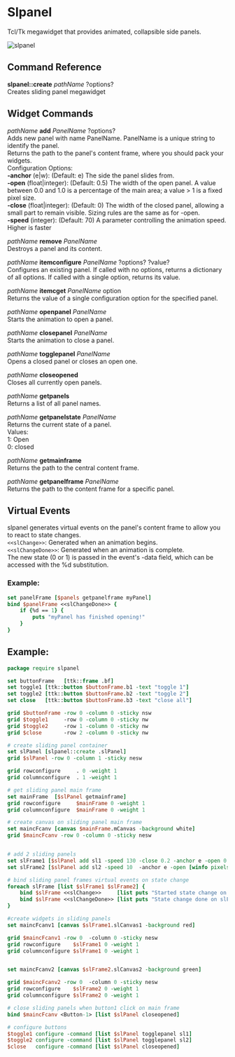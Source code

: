# Slpanel
Tcl/Tk megawidget that provides animated, collapsible side panels.

![slpanel](https://github.com/user-attachments/assets/81faf9ef-fb9f-47c1-9d86-c47bc76b48d7)

## Command Reference

**slpanel::create** *pathName* ?options?</br>
Creates sliding panel megawidget</br>
  
## Widget Commands

*pathName* **add** *PanelName* ?options?</br>
  Adds new panel with name PanelName. PanelName is a unique string to identify the panel.</br>
  Returns the path to the panel's content frame, where you should pack your widgets.</br>
  Configuration Options:</br>
   **-anchor** (e|w): (Default: e) The side the panel slides from.</br>
   **-open** (float|integer): (Default: 0.5) The width of the open panel. A value between 0.0 and 1.0 is a percentage of the main area; a value > 1 is a fixed pixel size.</br>
   **-close** (float|integer): (Default: 0) The width of the closed panel, allowing a small part to remain visible. Sizing rules are the same as for -open.</br>
   **-speed** (integer): (Default: 70) A parameter controlling the animation speed. Higher is faster</br>

*pathName* **remove** *PanelName*</br>
 Destroys a panel and its content.</br>

*pathName* **itemconfigure** *PanelName* ?options? ?value?</br>
 Configures an existing panel. If called with no options, returns a dictionary of all options. If called with a single option, returns its value.</br>

*pathName* **itemcget** *PanelName* option</br>
 Returns the value of a single configuration option for the specified panel.</br>

*pathName* **openpanel** *PanelName*</br>
 Starts the animation to open a panel.</br>

*pathName* **closepanel** *PanelName*</br>
 Starts the animation to close a panel.</br>

*pathName* **togglepanel** *PanelName*</br>
 Opens a closed panel or closes an open one.</br>

*pathName* **closeopened**</br>
 Closes all currently open panels.</br>

*pathName* **getpanels**</br>
 Returns a list of all panel names.</br>

*pathName* **getpanelstate** *PanelName*</br>
 Returns the current state of a panel.</br>
 Values:</br>
  1: Open</br>
  0: closed</br>
  
*pathName* **getmainframe**</br>
 Returns the path to the central content frame.</br>

*pathName* **getpanelframe** *PanelName*</br>
 Returns the path to the content frame for a specific panel.</br>


## Virtual Events</br>
slpanel generates virtual events on the panel's content frame to allow you to react to state changes.</br>
`<<slChange>>`: Generated when an animation begins.</br>
`<<slChangeDone>>`: Generated when an animation is complete.</br>
The new state (0 or 1) is passed in the event's -data field, which can be accessed with the %d substitution.</br>

### Example:
```tcl
set panelFrame [$panels getpanelframe myPanel]
bind $panelFrame <<slChangeDone>> {
    if {%d == 1} {
        puts "myPanel has finished opening!"
    }
}
```

## Example:
```tcl
package require slpanel

set buttonFrame   [ttk::frame .bf]
set toggle1 [ttk::button $buttonFrame.b1 -text "toggle 1"]
set toggle2 [ttk::button $buttonFrame.b2 -text "toggle 2"]
set close   [ttk::button $buttonFrame.b3 -text "close all"]

grid $buttonFrame -row 0 -column 0 -sticky nsw
grid $toggle1     -row 0 -column 0 -sticky nw
grid $toggle2     -row 1 -column 0 -sticky nw
grid $close       -row 2 -column 0 -sticky nw

# create sliding panel container
set slPanel [slpanel::create .slPanel]
grid $slPanel -row 0 -column 1 -sticky nesw

grid rowconfigure     . 0 -weight 1
grid columnconfigure  . 1 -weight 1

# get sliding panel main frame
set mainFrame  [$slPanel getmainframe]
grid rowconfigure     $mainFrame 0 -weight 1
grid columnconfigure  $mainFrame 0 -weight 1

# create canvas on sliding panel main frame
set maincFcanv [canvas $mainFrame.mCanvas -background white]
grid $maincFcanv -row 0 -column 0 -sticky nesw


# add 2 sliding panels
set slFrame1 [$slPanel add sl1 -speed 130 -close 0.2 -anchor e -open 0.5]
set slFrame2 [$slPanel add sl2 -speed 10  -anchor e -open [winfo pixels . 7c] ]

# bind sliding panel frames virtual events on state change
foreach slFrame [list $slFrame1 $slFrame2] {
	bind $slFrame <<slChange>>     [list puts "Started state change on slFrame: $slFrame new state: %d"]	
	bind $slFrame <<slChangeDone>> [list puts "State change done on slFrame: $slFrame new state: %d"]	
}

#create widgets in sliding panels
set maincFcanv1 [canvas $slFrame1.slCanvas1 -background red]

grid $maincFcanv1 -row 0  -column 0 -sticky nesw
grid rowconfigure    $slFrame1 0 -weight 1
grid columnconfigure $slFrame1 0 -weight 1


set maincFcanv2 [canvas $slFrame2.slCanvas2 -background green]

grid $maincFcanv2 -row 0  -column 0 -sticky nesw
grid rowconfigure    $slFrame2 0 -weight 1
grid columnconfigure $slFrame2 0 -weight 1

# close sliding panels when button1 click on main frame
bind $maincFcanv <Button-1> [list $slPanel closeopened]

# configure buttons
$toggle1 configure -command [list $slPanel togglepanel sl1]
$toggle2 configure -command [list $slPanel togglepanel sl2]
$close   configure -command [list $slPanel closeopened]
```
